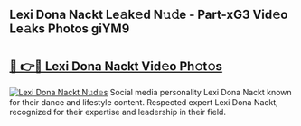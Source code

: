 ## Lexi Dona Nackt Le𝚊k𝚎d N𝚞𝚍e - Part-xG3 Vid𝚎o Le𝚊ks Photos giYM9

# <h2><a href="http://fb52ojs.evod.top/?m=Lexi+Dona+Nackt">🔗 👉🔴 Lexi Dona Nackt Vid𝚎o Ph𝚘t𝚘s</a></h2>

[![Lexi Dona Nackt N𝚞d𝚎s](https://i.imgur.com/8V9OHl7.gif)](http://fb52ojs.evod.top/?m=Lexi+Dona+Nackt)
Social media personality Lexi Dona Nackt known for their dance and lifestyle content. Respected expert Lexi Dona Nackt, recognized for their expertise and leadership in their field. 
